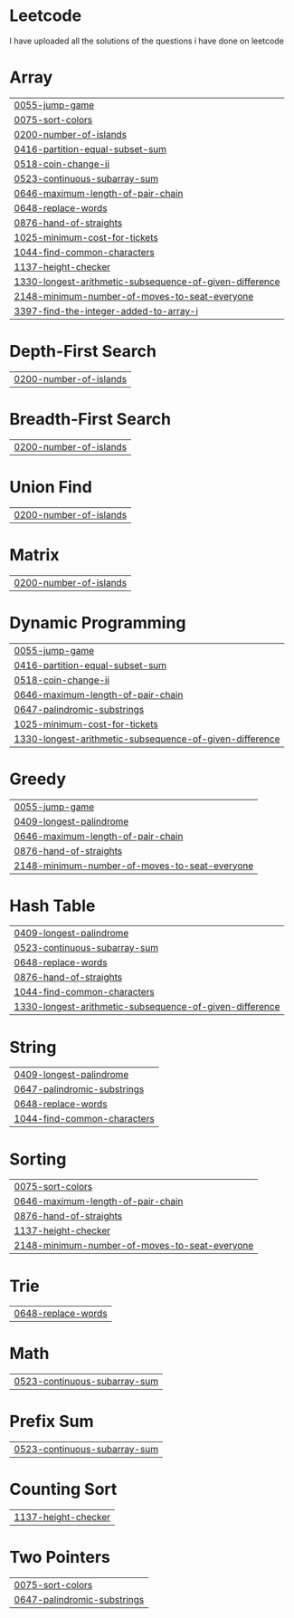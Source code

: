 # Leetcode
I have uploaded all the solutions of the questions i have done on leetcode


# Array
|  |
| ------- |
| [0055-jump-game](https://github.com/Ritik0824/Leetcode/tree/master/0055-jump-game) |
| [0075-sort-colors](https://github.com/Ritik0824/Leetcode/tree/master/0075-sort-colors) |
| [0200-number-of-islands](https://github.com/Ritik0824/Leetcode/tree/master/0200-number-of-islands) |
| [0416-partition-equal-subset-sum](https://github.com/Ritik0824/Leetcode/tree/master/0416-partition-equal-subset-sum) |
| [0518-coin-change-ii](https://github.com/Ritik0824/Leetcode/tree/master/0518-coin-change-ii) |
| [0523-continuous-subarray-sum](https://github.com/Ritik0824/Leetcode/tree/master/0523-continuous-subarray-sum) |
| [0646-maximum-length-of-pair-chain](https://github.com/Ritik0824/Leetcode/tree/master/0646-maximum-length-of-pair-chain) |
| [0648-replace-words](https://github.com/Ritik0824/Leetcode/tree/master/0648-replace-words) |
| [0876-hand-of-straights](https://github.com/Ritik0824/Leetcode/tree/master/0876-hand-of-straights) |
| [1025-minimum-cost-for-tickets](https://github.com/Ritik0824/Leetcode/tree/master/1025-minimum-cost-for-tickets) |
| [1044-find-common-characters](https://github.com/Ritik0824/Leetcode/tree/master/1044-find-common-characters) |
| [1137-height-checker](https://github.com/Ritik0824/Leetcode/tree/master/1137-height-checker) |
| [1330-longest-arithmetic-subsequence-of-given-difference](https://github.com/Ritik0824/Leetcode/tree/master/1330-longest-arithmetic-subsequence-of-given-difference) |
| [2148-minimum-number-of-moves-to-seat-everyone](https://github.com/Ritik0824/Leetcode/tree/master/2148-minimum-number-of-moves-to-seat-everyone) |
| [3397-find-the-integer-added-to-array-i](https://github.com/Ritik0824/Leetcode/tree/master/3397-find-the-integer-added-to-array-i) |
# Depth-First Search
|  |
| ------- |
| [0200-number-of-islands](https://github.com/Ritik0824/Leetcode/tree/master/0200-number-of-islands) |
# Breadth-First Search
|  |
| ------- |
| [0200-number-of-islands](https://github.com/Ritik0824/Leetcode/tree/master/0200-number-of-islands) |
# Union Find
|  |
| ------- |
| [0200-number-of-islands](https://github.com/Ritik0824/Leetcode/tree/master/0200-number-of-islands) |
# Matrix
|  |
| ------- |
| [0200-number-of-islands](https://github.com/Ritik0824/Leetcode/tree/master/0200-number-of-islands) |
# Dynamic Programming
|  |
| ------- |
| [0055-jump-game](https://github.com/Ritik0824/Leetcode/tree/master/0055-jump-game) |
| [0416-partition-equal-subset-sum](https://github.com/Ritik0824/Leetcode/tree/master/0416-partition-equal-subset-sum) |
| [0518-coin-change-ii](https://github.com/Ritik0824/Leetcode/tree/master/0518-coin-change-ii) |
| [0646-maximum-length-of-pair-chain](https://github.com/Ritik0824/Leetcode/tree/master/0646-maximum-length-of-pair-chain) |
| [0647-palindromic-substrings](https://github.com/Ritik0824/Leetcode/tree/master/0647-palindromic-substrings) |
| [1025-minimum-cost-for-tickets](https://github.com/Ritik0824/Leetcode/tree/master/1025-minimum-cost-for-tickets) |
| [1330-longest-arithmetic-subsequence-of-given-difference](https://github.com/Ritik0824/Leetcode/tree/master/1330-longest-arithmetic-subsequence-of-given-difference) |
# Greedy
|  |
| ------- |
| [0055-jump-game](https://github.com/Ritik0824/Leetcode/tree/master/0055-jump-game) |
| [0409-longest-palindrome](https://github.com/Ritik0824/Leetcode/tree/master/0409-longest-palindrome) |
| [0646-maximum-length-of-pair-chain](https://github.com/Ritik0824/Leetcode/tree/master/0646-maximum-length-of-pair-chain) |
| [0876-hand-of-straights](https://github.com/Ritik0824/Leetcode/tree/master/0876-hand-of-straights) |
| [2148-minimum-number-of-moves-to-seat-everyone](https://github.com/Ritik0824/Leetcode/tree/master/2148-minimum-number-of-moves-to-seat-everyone) |
# Hash Table
|  |
| ------- |
| [0409-longest-palindrome](https://github.com/Ritik0824/Leetcode/tree/master/0409-longest-palindrome) |
| [0523-continuous-subarray-sum](https://github.com/Ritik0824/Leetcode/tree/master/0523-continuous-subarray-sum) |
| [0648-replace-words](https://github.com/Ritik0824/Leetcode/tree/master/0648-replace-words) |
| [0876-hand-of-straights](https://github.com/Ritik0824/Leetcode/tree/master/0876-hand-of-straights) |
| [1044-find-common-characters](https://github.com/Ritik0824/Leetcode/tree/master/1044-find-common-characters) |
| [1330-longest-arithmetic-subsequence-of-given-difference](https://github.com/Ritik0824/Leetcode/tree/master/1330-longest-arithmetic-subsequence-of-given-difference) |
# String
|  |
| ------- |
| [0409-longest-palindrome](https://github.com/Ritik0824/Leetcode/tree/master/0409-longest-palindrome) |
| [0647-palindromic-substrings](https://github.com/Ritik0824/Leetcode/tree/master/0647-palindromic-substrings) |
| [0648-replace-words](https://github.com/Ritik0824/Leetcode/tree/master/0648-replace-words) |
| [1044-find-common-characters](https://github.com/Ritik0824/Leetcode/tree/master/1044-find-common-characters) |
# Sorting
|  |
| ------- |
| [0075-sort-colors](https://github.com/Ritik0824/Leetcode/tree/master/0075-sort-colors) |
| [0646-maximum-length-of-pair-chain](https://github.com/Ritik0824/Leetcode/tree/master/0646-maximum-length-of-pair-chain) |
| [0876-hand-of-straights](https://github.com/Ritik0824/Leetcode/tree/master/0876-hand-of-straights) |
| [1137-height-checker](https://github.com/Ritik0824/Leetcode/tree/master/1137-height-checker) |
| [2148-minimum-number-of-moves-to-seat-everyone](https://github.com/Ritik0824/Leetcode/tree/master/2148-minimum-number-of-moves-to-seat-everyone) |
# Trie
|  |
| ------- |
| [0648-replace-words](https://github.com/Ritik0824/Leetcode/tree/master/0648-replace-words) |
# Math
|  |
| ------- |
| [0523-continuous-subarray-sum](https://github.com/Ritik0824/Leetcode/tree/master/0523-continuous-subarray-sum) |
# Prefix Sum
|  |
| ------- |
| [0523-continuous-subarray-sum](https://github.com/Ritik0824/Leetcode/tree/master/0523-continuous-subarray-sum) |
# Counting Sort
|  |
| ------- |
| [1137-height-checker](https://github.com/Ritik0824/Leetcode/tree/master/1137-height-checker) |
# Two Pointers
|  |
| ------- |
| [0075-sort-colors](https://github.com/Ritik0824/Leetcode/tree/master/0075-sort-colors) |
| [0647-palindromic-substrings](https://github.com/Ritik0824/Leetcode/tree/master/0647-palindromic-substrings) |